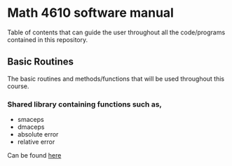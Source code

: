 # Math 4610 software manual

Table of contents that can guide the user throughout all the code/programs contained in this repository.

## Basic Routines

The basic routines and methods/functions that will be used throughout this course.
### Shared library containing functions such as,
* smaceps
* dmaceps
* absolute error
* relative error

Can be found  [here](https://github.com/adflanders/math4610/tree/master/srcLibrary)
